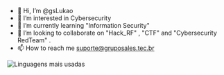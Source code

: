 - 👋 Hi, I’m @gsLukao
- 👀 I’m interested in Cybersecurity
- 🌱 I’m currently learning "Information Security"
- 💞️ I’m looking to collaborate on "Hack_RF" , "CTF" and "Cybersecurity RedTeam" .
- 📫 How to reach me suporte@gruposales.tec.br

<!---
gsLukao/gsLukao is a ✨ special ✨ repository because its `README.md` (this file) appears on your GitHub profile.
You can click the Preview link to take a look at your changes.
--->

![Linguagens mais usadas](https://github-readme-stats.vercel.app/api/top-langs/?username=gsLukao&layout=compact)


